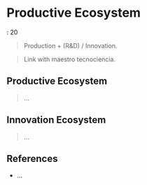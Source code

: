 # Productive Ecosystem

: 20

> Production + (R&D) / Innovation.
> 

> Link with maestro tecnociencia.
> 

## Productive Ecosystem

> …
> 

## Innovation Ecosystem

> …
> 

## References

- …